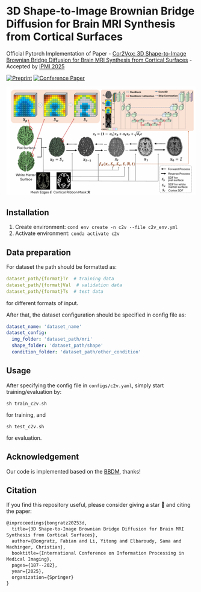 # 3D Shape-to-Image Brownian Bridge Diffusion for Brain MRI Synthesis from Cortical Surfaces

Official Pytorch Implementation of Paper - [Cor2Vox: 3D Shape-to-Image Brownian Bridge Diffusion for Brain MRI Synthesis from Cortical Surfaces](https://arxiv.org/abs/2502.12742) - Accepted by [IPMI 2025](https://ipmi2025.org/)

[![Preprint](https://img.shields.io/badge/arXiv-2502.12742-b31b1b)](https://arxiv.org/abs/2502.12742)
[![Conference Paper](https://img.shields.io/static/v1?label=DOI&message=10.1007%978-3-031-96628-6_13&color=3a7ebb)](https://doi.org/10.1007/978-3-031-96628-6_13)

<p align="center">
  <img src="c2v.png" />
</p>

## Installation
1. Create environment: `cond env create -n c2v --file c2v_env.yml`
2. Activate environment: `conda activate c2v`


## Data preparation

For dataset the path should be formatted as:
```yaml
dataset_path/{format}Tr  # training data
dataset_path/{format}Val  # validation data
dataset_path/{format}Ts  # test data
```
for different formats of input.

After that, the dataset configuration should be specified in config file as:
```yaml
dataset_name: 'dataset_name'
dataset_config:
  img_folder: 'dataset_path/mri'
  shape_folder: 'dataset_path/shape'
  condition_folder: 'dataset_path/other_condition'

```


## Usage
After specifying the config file in `configs/c2v.yaml`, simply start training/evaluation by:

```commandline
sh train_c2v.sh
```
for training, and
```commandline
sh test_c2v.sh
```
for evaluation.

## Acknowledgement
Our code is implemented based on the [BBDM](https://github.com/xuekt98/BBDM), thanks!

## Citation
If you find this repository useful, please consider giving a star 🌟 and citing the paper:

```
@inproceedings{bongratz20253d,
  title={3D Shape-to-Image Brownian Bridge Diffusion for Brain MRI Synthesis from Cortical Surfaces},
  author={Bongratz, Fabian and Li, Yitong and Elbaroudy, Sama and Wachinger, Christian},
  booktitle={International Conference on Information Processing in Medical Imaging},
  pages={187--202},
  year={2025},
  organization={Springer}
}
```
